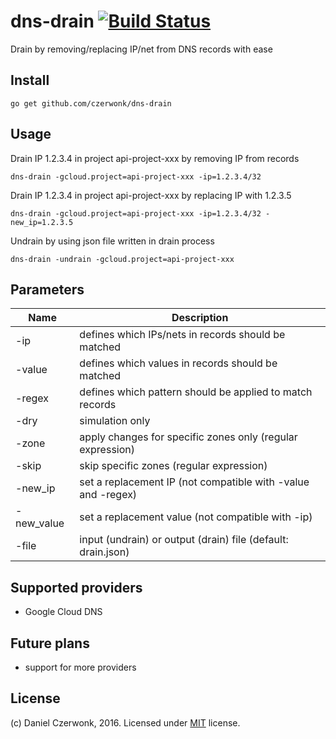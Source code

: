 # dns-drain [![Build Status](https://travis-ci.org/czerwonk/dns-drain.svg)][travis]
Drain by removing/replacing IP/net from DNS records with ease

## Install
```
go get github.com/czerwonk/dns-drain
```
## Usage

Drain IP 1.2.3.4 in project api-project-xxx by removing IP from records
```
dns-drain -gcloud.project=api-project-xxx -ip=1.2.3.4/32
``` 

Drain IP 1.2.3.4 in project api-project-xxx by replacing IP with 1.2.3.5
```
dns-drain -gcloud.project=api-project-xxx -ip=1.2.3.4/32 -new_ip=1.2.3.5
```

Undrain by using json file written in drain process
```
dns-drain -undrain -gcloud.project=api-project-xxx
```

## Parameters

Name        | Description
------------|------------
-ip | defines which IPs/nets in records should be matched
-value | defines which values in records should be matched
-regex | defines which pattern should be applied to match records
-dry | simulation only
-zone | apply changes for specific zones only (regular expression)
-skip | skip specific zones (regular expression)
-new_ip | set a replacement IP (not compatible with -value and -regex)
-new_value | set a replacement value (not compatible with -ip)
-file | input (undrain) or output (drain) file (default: drain.json)

## Supported providers
* Google Cloud DNS

## Future plans
* support for more providers

## License
(c) Daniel Czerwonk, 2016. Licensed under [MIT](LICENSE) license.

[travis]: https://travis-ci.org/czerwonk/dns-drain
